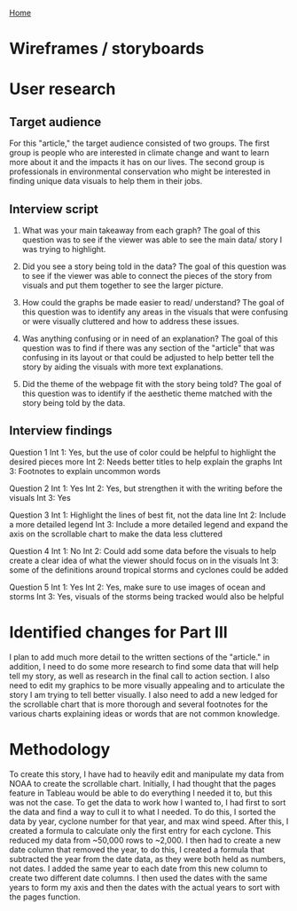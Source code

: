 [Home]( https://pbm15.github.io/Mitchell-Portfolio/)

# Wireframes / storyboards


# User research 


## Target audience
For this "article," the target audience consisted of two groups. The first group is people who are interested in climate change and want to learn more about it and the impacts it has on our lives. The second group is professionals in environmental conservation who might be interested in finding unique data visuals to help them in their jobs.

## Interview script
1. What was your main takeaway from each graph? The goal of this question was to see if the viewer was able to see the main data/ story I was trying to highlight.

2. Did you see a story being told in the data? The goal of this question was to see if the viewer was able to connect the pieces of the story from visuals and put them together to see the larger picture.  

3. How could the graphs be made easier to read/ understand? The goal of this question was to identify any areas in the visuals that were confusing or were visually cluttered and how to address these issues.

4. Was anything confusing or in need of an explanation? The goal of this question was to find if there was any section of the "article" that was confusing in its layout or that could be adjusted to help better tell the story by aiding the visuals with more text explanations.

5. Did the theme of the webpage fit with the story being told? The goal of this question was to identify if the aesthetic theme matched with the story being told by the data.

## Interview findings
Question 1
  Int 1: Yes, but the use of color could be helpful to highlight the desired pieces more
  Int 2: Needs better titles to help explain the graphs
  Int 3: Footnotes to explain uncommon words
  
Question 2
  Int 1: Yes
  Int 2: Yes, but strengthen it with the writing before the visuals
  Int 3: Yes
  
Question 3
  Int 1: Highlight the lines of best fit, not the data line
  Int 2: Include a more detailed legend
  Int 3: Include a more detailed legend and expand the axis on the scrollable chart to make the data less cluttered
  
Question 4
  Int 1: No
  Int 2: Could add some data before the visuals to help create a clear idea of what the viewer should focus on in the visuals
  Int 3: some of the definitions around tropical storms and cyclones could be added
   
Question 5
  Int 1: Yes
  Int 2: Yes, make sure to use images of ocean and storms
  Int 3: Yes, visuals of the storms being tracked would also be helpful

# Identified changes for Part III
I plan to add much more detail to the written sections of the "article." in addition, I need to do some more research to find some data that will help tell my story, as well as research in the final call to action section. I also need to edit my graphics to be more visually appealing and to articulate the story I am trying to tell better visually. I also need to add a new ledged for the scrollable chart that is more thorough and several footnotes for the various charts explaining ideas or words that are not common knowledge.

# Methodology
To create this story, I have had to heavily edit and manipulate my data from NOAA to create the scrollable chart. Initially, I had thought that the pages feature in Tableau would be able to do everything I needed it to, but this was not the case. To get the data to work how I wanted to, I had first to sort the data and find a way to cull it to what I needed. To do this, I sorted the data by year, cyclone number for that year, and max wind speed. After this, I created a formula to calculate only the first entry for each cyclone. This reduced my data from ~50,000 rows to ~2,000. I then had to create a new date column that removed the year, to do this, I created a formula that subtracted the year from the date data, as they were both held as numbers, not dates. I added the same year to each date from this new column to create two different date columns. I then used the dates with the same years to form my axis and then the dates with the actual years to sort with the pages function.

